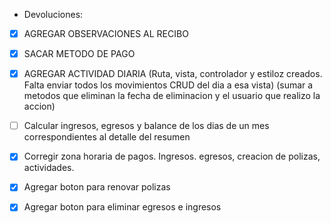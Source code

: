 - Devoluciones:
 -[x] AGREGAR OBSERVACIONES AL RECIBO
 -[x] SACAR METODO DE PAGO
 -[x] AGREGAR ACTIVIDAD DIARIA (Ruta, vista, controlador y estiloz creados. Falta enviar todos los movimientos CRUD del dia a esa vista) (sumar a metodos que eliminan la fecha de eliminacion y el usuario que realizo la accion)
 -[ ] Calcular ingresos, egresos y balance de los dias de un mes correspondientes al detalle del resumen

 - [x] Corregir zona horaria de pagos. Ingresos. egresos, creacion de polizas, actividades. 
 - [x] Agregar boton para renovar polizas
 - [x] Agregar boton para eliminar egresos e ingresos